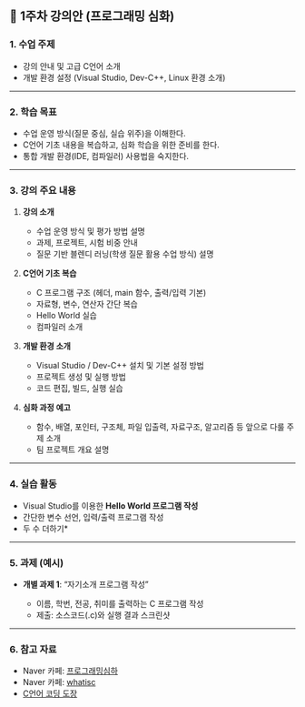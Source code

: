 ## 📘 1주차 강의안 (프로그래밍 심화)

### 1. 수업 주제

* 강의 안내 및 고급 C언어 소개
* 개발 환경 설정 (Visual Studio, Dev-C++, Linux 환경 소개)

---

### 2. 학습 목표

* 수업 운영 방식(질문 중심, 실습 위주)을 이해한다.
* C언어 기초 내용을 복습하고, 심화 학습을 위한 준비를 한다.
* 통합 개발 환경(IDE, 컴파일러) 사용법을 숙지한다.

---

### 3. 강의 주요 내용

1. **강의 소개**

   * 수업 운영 방식 및 평가 방법 설명
   * 과제, 프로젝트, 시험 비중 안내
   * 질문 기반 블렌디 러닝(학생 질문 활용 수업 방식) 설명

2. **C언어 기초 복습**

   * C 프로그램 구조 (헤더, main 함수, 출력/입력 기본)
   * 자료형, 변수, 연산자 간단 복습
   * Hello World 실습
   * 컴파일러 소개

3. **개발 환경 소개**

   * Visual Studio / Dev-C++ 설치 및 기본 설정 방법
   * 프로젝트 생성 및 실행 방법
   * 코드 편집, 빌드, 실행 실습    

4. **심화 과정 예고**

   * 함수, 배열, 포인터, 구조체, 파일 입출력, 자료구조, 알고리즘 등 앞으로 다룰 주제 소개
   * 팀 프로젝트 개요 설명

---

### 4. 실습 활동

* Visual Studio를 이용한 **Hello World 프로그램 작성**
* 간단한 변수 선언, 입력/출력 프로그램 작성
* 두 수 더하기* 

---

### 5. 과제 (예시)

* **개별 과제 1**: “자기소개 프로그램 작성”

  * 이름, 학번, 전공, 취미를 출력하는 C 프로그램 작성
  * 제출: 소스코드(.c)와 실행 결과 스크린샷

---

### 6. 참고 자료
* Naver 카페: [프로그래밍심하](https://cafe.naver.com/jclang)
* Naver 카페: [whatisc](https://cafe.naver.com/whatisc)
* [C언어 코딩 도장](https://dojang.io/course/view.php?id=2)
